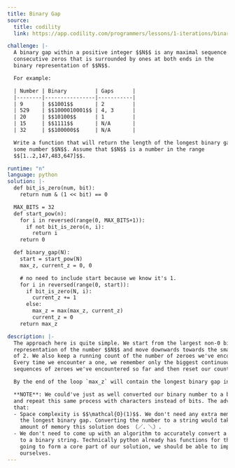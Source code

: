 ```yaml
---
title: Binary Gap
source:
  title: codility
  link: https://app.codility.com/programmers/lessons/1-iterations/binary_gap/

challenge: |-
  A binary gap within a positive integer $$N$$ is any maximal sequence of
  consecutive zeros that is surrounded by ones at both ends in the
  binary representation of $$N$$.

  For example:

  | Number | Binary         | Gaps      |
  |--------|----------------|-----------|
  | 9      | $$1001$$       | 2         |
  | 529    | $$1000010001$$ | 4, 3      |
  | 20     | $$10100$$      | 1         |
  | 15     | $$1111$$       | N/A       |
  | 32     | $$100000$$     | N/A       |

  Write a function that will return the length of the longest binary gap in
  some number $$N$$. Assume that $$N$$ is a number in the range
  $$[1..2,147,483,647]$$.

runtime: "n"
language: python
solution: |-
  def bit_is_zero(num, bit):
    return num & (1 << bit) == 0

  MAX_BITS = 32
  def start_pow(n):
    for i in reversed(range(0, MAX_BITS+1)):
      if not bit_is_zero(n, i):
        return i
    return 0

  def binary_gap(N):
    start = start_pow(N)
    max_z, current_z = 0, 0

    # no need to include start because we know it's 1.
    for i in reversed(range(0, start)):
      if bit_is_zero(N, i):
        current_z += 1
      else:
        max_z = max(max_z, current_z)
        current_z = 0
    return max_z

description: |-
  The approach here is quite simple. We start from the largest non-0 bit in the
  representation of the number $$N$$ and move downwards towards the smallest power
  of 2. We also keep a running count of the number of zeroes we've encountered.
  Every time we encounter a one, we remember only the biggest continuous
  sequences of zeroes we've encountered so far and then reset our counter.

  By the end of the loop `max_z` will contain the longest binary gap in $$N$$.

  **NOTE**: We could've just as well converted our binary number to a binary string
  and repeat this same process with characters instead of bits. The advantage here is
  that:
  - Space complexity is $$\mathcal{O}(1)$$. We don't need any extra memory to find
    the longest binary gap. Converting the number to a string would take 8 times the
    amount of memory this solution does （／．＼）.
  - We don't need to come up with an algorithm to accurately convert a decimal number
    to a binary string. Technically python already has functions for this, but if it's
    going to form a core part of our solution, we should be able to implement it
    ourselves.
---
```

